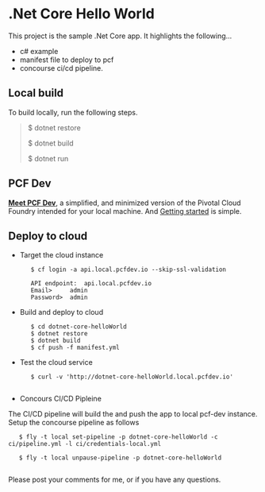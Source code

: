 # .Net Core Hello World 

This project is the sample .Net Core app. It highlights the following...

* c# example
* manifest file to deploy to pcf
* concourse ci/cd pipeline.

## Local build
To build locally, run the following steps.

>
>   $ dotnet restore
>
>   $ dotnet build
>
>   $ dotnet run
>



## PCF Dev

__[Meet PCF Dev](https://blog.pivotal.io/pivotal-cloud-foundry/products/meet-pcf-dev-your-ticket-to-running-cloud-foundry-locally)__, a simplified, and minimized version of the Pivotal Cloud Foundry intended for your local machine. And [Getting started](https://pivotal.io/platform/pcf-tutorials/getting-started-with-pivotal-cloud-foundry-dev/introduction) is simple.

## Deploy to cloud

* Target the cloud instance

  ```
     $ cf login -a api.local.pcfdev.io --skip-ssl-validation

     API endpoint:  api.local.pcfdev.io   
     Email>     admin
     Password>  admin
  ```

* Build and deploy to cloud

  ```
     $ cd dotnet-core-helloWorld
     $ dotnet restore
     $ dotnet build
     $ cf push -f manifest.yml
  ```

* Test the cloud service

  ```
     $ curl -v 'http://dotnet-core-helloWorld.local.pcfdev.io'
     
  ```

* Concours CI/CD Pipleine

The CI/CD pipeline will build the and push the app to local pcf-dev instance. 
Setup the concourse pipeline as follows

  ```
     $ fly -t local set-pipeline -p dotnet-core-helloWorld -c ci/pipeline.yml -l ci/credentials-local.yml
     
     $ fly -t local unpause-pipeline -p dotnet-core-helloWorld
     
  ```

Please post your comments for me, or if you have any questions.

